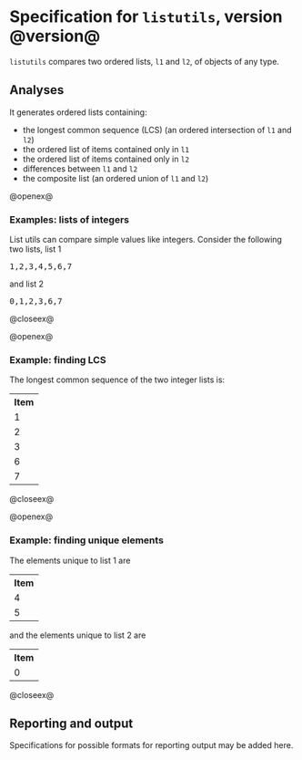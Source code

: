 # Specification for `listutils`, version @version@ #

`listutils` compares two ordered lists, `l1` and `l2`, of objects of any type.  


## Analyses
It generates ordered lists containing:

- the longest common sequence (LCS) (an ordered intersection of `l1` and `l2`)
- the ordered list of items contained only in `l1`
- the ordered list of items contained only in `l2`
- differences between `l1` and `l2`
- the composite list (an ordered union of `l1` and `l2`)

@openex@

### Examples: lists of integers ###


List utils can compare simple values like integers.  Consider the following two lists, list 1

<pre concordion:set="#l1">1,2,3,4,5,6,7</pre>

and list 2 


<pre concordion:set="#l2">0,1,2,3,6,7</pre>

@closeex@


@openex@

### Example: finding LCS ###

The longest common sequence of the two integer lists is:


 <table concordion:verifyRows="#item : getLcs(#l1,#l2)">
<tr><th concordion:assertEquals="#item">Item</th></tr>

<tr><td>1</td></tr>
<tr><td>2</td></tr>
<tr><td>3</td></tr>
<tr><td>6</td></tr>
<tr><td>7</td></tr>
</table>



@closeex@




@openex@

### Example: finding unique elements ###

The elements unique to list 1 are


 <table concordion:verifyRows="#item : getUnique1(#l1,#l2)">
<tr><th concordion:assertEquals="#item">Item</th></tr>

<tr><td>4</td></tr>
<tr><td>5</td></tr>
</table>

and the elements unique to list 2 are




 <table concordion:verifyRows="#item : getUnique2(#l1,#l2)">
<tr><th concordion:assertEquals="#item">Item</th></tr>

<tr><td>0</td></tr>

</table>

@closeex@


## Reporting and output ##

Specifications for possible formats for reporting output may be added here.


